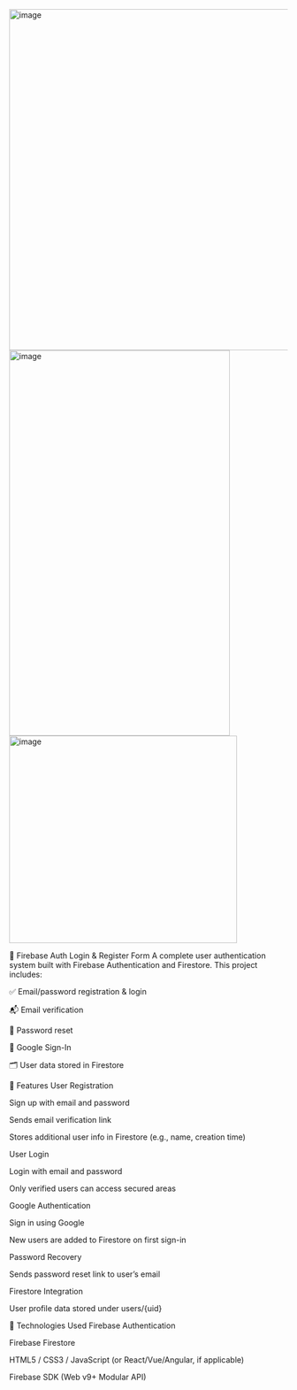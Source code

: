 <img width="549" height="617" alt="image" src="https://github.com/user-attachments/assets/91272420-1936-4bec-95a8-57e0c4d8bfe2" />
<img width="399" height="697" alt="image" src="https://github.com/user-attachments/assets/1be5deda-e60f-4e91-b274-c3f9aaafac0a" />
<img width="412" height="375" alt="image" src="https://github.com/user-attachments/assets/e6a212e0-116f-4f4a-8376-5f36e3fa9542" />


🔐 Firebase Auth Login & Register Form
A complete user authentication system built with Firebase Authentication and Firestore. This project includes:

✅ Email/password registration & login

📬 Email verification

🔑 Password reset

🔐 Google Sign-In

🗂 User data stored in Firestore

🚀 Features
User Registration

Sign up with email and password

Sends email verification link

Stores additional user info in Firestore (e.g., name, creation time)

User Login

Login with email and password

Only verified users can access secured areas

Google Authentication

Sign in using Google

New users are added to Firestore on first sign-in

Password Recovery

Sends password reset link to user’s email

Firestore Integration

User profile data stored under users/{uid}

🧰 Technologies Used
Firebase Authentication

Firebase Firestore

HTML5 / CSS3 / JavaScript (or React/Vue/Angular, if applicable)

Firebase SDK (Web v9+ Modular API)

